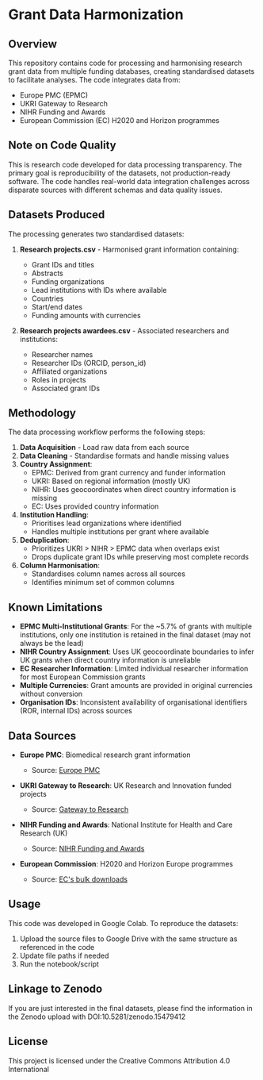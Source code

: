 # Grant Data Harmonization

## Overview
This repository contains code for processing and harmonising research grant data from multiple funding databases, creating standardised datasets to facilitate analyses. The code integrates data from:

- Europe PMC (EPMC)
- UKRI Gateway to Research
- NIHR Funding and Awards
- European Commission (EC) H2020 and Horizon programmes

## Note on Code Quality

This is research code developed for data processing transparency. The primary goal is reproducibility of the datasets, not production-ready software. The code handles real-world data integration challenges across disparate sources with different schemas and data quality issues.

## Datasets Produced

The processing generates two standardised datasets:

1. **Research projects.csv** - Harmonised grant information containing:
   - Grant IDs and titles
   - Abstracts
   - Funding organizations
   - Lead institutions with IDs where available
   - Countries
   - Start/end dates
   - Funding amounts with currencies

2. **Research projects awardees.csv** - Associated researchers and institutions:
   - Researcher names
   - Researcher IDs (ORCID, person_id)
   - Affiliated organizations
   - Roles in projects
   - Associated grant IDs

## Methodology

The data processing workflow performs the following steps:

1. **Data Acquisition** - Load raw data from each source
2. **Data Cleaning** - Standardise formats and handle missing values
3. **Country Assignment**:
   - EPMC: Derived from grant currency and funder information
   - UKRI: Based on regional information (mostly UK)
   - NIHR: Uses geocoordinates when direct country information is missing
   - EC: Uses provided country information
4. **Institution Handling**:
   - Prioritises lead organizations where identified
   - Handles multiple institutions per grant where available
5. **Deduplication**:
   - Prioritizes UKRI > NIHR > EPMC data when overlaps exist
   - Drops duplicate grant IDs while preserving most complete records
6. **Column Harmonisation**:
   - Standardises column names across all sources
   - Identifies minimum set of common columns

## Known Limitations

- **EPMC Multi-Institutional Grants**: For the ~5.7% of grants with multiple institutions, only one institution is retained in the final dataset (may not always be the lead)
- **NIHR Country Assignment**: Uses UK geocoordinate boundaries to infer UK grants when direct country information is unreliable
- **EC Researcher Information**: Limited individual researcher information for most European Commission grants
- **Multiple Currencies**: Grant amounts are provided in original currencies without conversion
- **Organisation IDs**: Inconsistent availability of organisational identifiers (ROR, internal IDs) across sources

## Data Sources

- **Europe PMC**: Biomedical research grant information
  - Source: [Europe PMC](https://europepmc.org/)
  
- **UKRI Gateway to Research**: UK Research and Innovation funded projects
  - Source: [Gateway to Research](https://gtr.ukri.org/)
  
- **NIHR Funding and Awards**: National Institute for Health and Care Research (UK)
  - Source: [NIHR Funding and Awards](https://fundingawards.nihr.ac.uk/)
  
- **European Commission**: H2020 and Horizon Europe programmes
  - Source: [EC's bulk downloads](https://data.europa.eu/data/datasets/cordish2020projects?locale=en)

## Usage

This code was developed in Google Colab. To reproduce the datasets:

1. Upload the source files to Google Drive with the same structure as referenced in the code
2. Update file paths if needed
3. Run the notebook/script

## Linkage to Zenodo

If you are just interested in the final datasets, please find the information in the Zenodo upload with DOI:10.5281/zenodo.15479412


## License

This project is licensed under the Creative Commons Attribution 4.0 International
